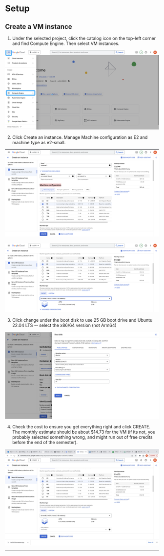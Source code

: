 # Setup
## Create a VM instance

1. Under the selected project, click the catalog icon on the top-left corner and find Compute Engine. Then select VM instances.
<img src="img/computerEngine.jpg" width=600>

2. Click Create an instance. Manage Machine configuration as E2 and machine type as e2-small.
<img src="img/1.jpg" width=600 style="margin-bottom: 20px;">  
<img src="img/2.jpg" width=600>

3. Click change under the boot disk to use 25 GB boot drive and Ubuntu 22.04 LTS -- select the x86/64 version (not Arm64)
 <img src="img/3.jpg" width=600>

4. Check the cost to ensure you get everything right and click CREATE. The monthly estimate should be about $14.73 for the VM (if its not, you probably selected something wrong, and might run out of free credits before the end of the semester).
<img src="img/4.jpg" width=600>

<hr>
